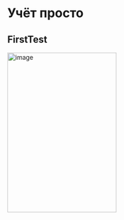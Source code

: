 # Учёт просто

## FirstTest




<img width="246" height="359" alt="image" src="https://github.com/user-attachments/assets/b6b68133-7cd3-46e2-9d9b-6c9d61954cee" />
